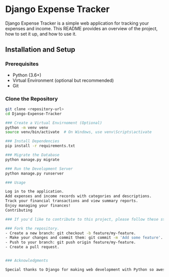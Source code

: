 # Django Expense Tracker

Django Expense Tracker is a simple web application for tracking your expenses and income. This README provides an overview of the project, how to set it up, and how to use it.

## Installation and Setup

### Prerequisites

- Python (3.6+)
- Virtual Environment (optional but recommended)
- Git

### Clone the Repository

```bash
git clone <repository-url>
cd Django-Expense-Tracker

### Create a Virtual Envirnoment (Optional)
python -m venv venv
source venv/bin/activate  # On Windows, use venv\Scripts\activate

### Install Dependencies
pip install -r requirements.txt

### Migrate the Database
python manage.py migrate

### Run the Development Server
python manage.py runserver

### Usage

Log in to the application.
Add expenses and income records with categories and descriptions.
Track your financial transactions and view summary reports.
Enjoy managing your finances!
Contributing

### If you'd like to contribute to this project, please follow these steps:

### Fork the repository.
- Create a new branch: git checkout -b feature/my-feature.
- Make your changes and commit them: git commit -m 'Add some feature'.
- Push to your branch: git push origin feature/my-feature.
- Create a pull request.


### Acknowledgments

Special thanks to Django for making web development with Python so awesome!
